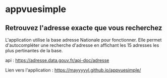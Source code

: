 # appvuesimple


## Retrouvez l'adresse exacte que vous recherchez

L'application utilise la base adresse Nationale pour fonctionner. Elle permet d'autocompléter une recherche d'adresse en affichant les 15 adresses les plus pertinantes de la base.

api : https://adresse.data.gouv.fr/api-doc/adresse

Lien vers l'application : https://mayyyyyl.github.io/appvuesimple/
